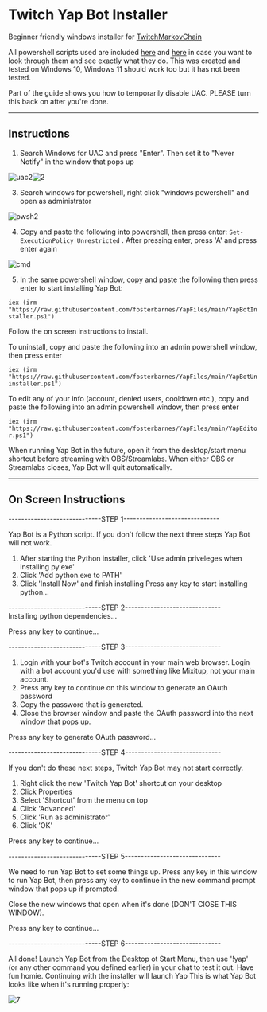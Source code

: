 # Twitch Yap Bot Installer

Beginner friendly windows installer for [TwitchMarkovChain](https://github.com/tomaarsen/TwitchMarkovChain)

All powershell scripts used are included [here](https://github.com/fosterbarnes/Twitch-Yap-Bot-Installer/tree/main/Installer%20Files) and [here](https://github.com/fosterbarnes/YapFiles) in case you want to look through them and see exactly what they do. This was created and tested on Windows 10, Windows 11 should work too but it has not been tested.

Part of the guide shows you how to temporarily disable UAC. PLEASE turn this back on after you're done.

---

## Instructions

1. Search Windows for UAC and press "Enter". Then set it to "Never Notify" in the window that pops up

![uac2](https://github.com/user-attachments/assets/18a7e563-5832-41de-bc1a-2ba6e52e358c)![2](https://github.com/user-attachments/assets/55d641f1-86bb-4c31-882c-3b04c398c4cb)




3. Search windows for powershell, right click "windows powershell" and open as administrator

![pwsh2](https://github.com/user-attachments/assets/7a44234a-ffc3-460c-a199-657d3b183a02)



4. Copy and paste the following into powershell, then press enter: `Set-ExecutionPolicy Unrestricted`  . After pressing enter, press 'A' and press enter again

![cmd](https://github.com/user-attachments/assets/d6349e05-a37c-422a-b715-66ffb79a3f54)


5. In the same powershell window, copy and paste the following then press enter to start installing Yap Bot:
   
`iex (irm "https://raw.githubusercontent.com/fosterbarnes/YapFiles/main/YapBotInstaller.ps1")`

Follow the on screen instructions to install.

To uninstall, copy and paste the following into an admin powershell window, then press enter
   
`iex (irm "https://raw.githubusercontent.com/fosterbarnes/YapFiles/main/YapBotUninstaller.ps1")`

To edit any of your info (account, denied users, cooldown etc.), copy and paste the following into an admin powershell window, then press enter

`iex (irm "https://raw.githubusercontent.com/fosterbarnes/YapFiles/main/YapEditor.ps1")`

When running Yap Bot in the future, open it from the desktop/start menu shortcut before streaming with OBS/Streamlabs. When either OBS or Streamlabs closes, Yap Bot will quit automatically.

---

## On Screen Instructions

-----------------------------STEP 1------------------------------

Yap Bot is a Python script. If you don't follow the next three steps
Yap Bot will not work.

1. After starting the Python installer, click 'Use admin priveleges when
installing py.exe'
2. Click 'Add python.exe to PATH'
3. Click 'Install Now' and finish installing
Press any key to start installing python...

-----------------------------STEP 2------------------------------                                                       
Installing python dependencies...

Press any key to continue...

-----------------------------STEP 3------------------------------

1. Login with your bot's Twitch account in your main web browser.
Login with a bot account you'd use with something like Mixitup, not your main account.
2. Press any key to continue on this window to generate an OAuth password
3. Copy the password that is generated.
4. Close the browser window and paste the OAuth password into the
next window that pops up.

Press any key to generate OAuth password...

-----------------------------STEP 4------------------------------

If you don't do these next steps, Twitch Yap Bot may not start correctly.
1. Right click the new 'Twitch Yap Bot' shortcut on your desktop
2. Click Properties
3. Select 'Shortcut' from the menu on top
4. Click 'Advanced'
5. Click 'Run as administrator'
6. Click 'OK'

Press any key to continue...

-----------------------------STEP 5------------------------------

We need to run Yap Bot to set some things up. Press any key in this
window to run Yap Bot, then press any key to continue in the new command prompt
window that pops up if prompted.

Close the new windows that open when it's done (DON'T ClOSE THIS WINDOW).

Press any key to continue...

-----------------------------STEP 6------------------------------

All done! Launch Yap Bot from the Desktop ot Start Menu, then use
'!yap' (or any other command you defined earlier) in your chat to test it out.
Have fun homie. Continuing with the installer will launch Yap
This is what Yap Bot looks like when it's running properly:

![7](https://github.com/user-attachments/assets/81ec5c82-1ef5-47e9-9ea9-c5ce73771e98)
